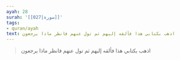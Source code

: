```yaml
---
ayah: 28
surah: '[[027|سورة]]'
tags:
- quran/ayah
text: اذهب بكتابي هذا فألقه إليهم ثم تول عنهم فانظر ماذا يرجعون
---
```

> اذهب بكتابي هذا فألقه إليهم ثم تول عنهم فانظر ماذا يرجعون
